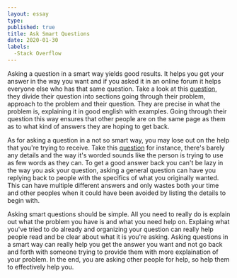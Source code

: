 ```yaml
---
layout: essay
type:
published: true
title: Ask Smart Questions
date: 2020-01-30
labels:
  -Stack Overflow
---
```


Asking a question in a smart way yields good results. It helps you get your answer in the way you want and if you asked it in an online forum it helps everyone else who has that same question. Take a look at this [question](https://stackoverflow.com/questions/34691691/reading-from-text-file-to-array-of-strings?rq=1), they divide their question into sections going through their problem, approach to the problem and their question. They are precise in what the problem is, explaining it in good english with examples. Going through their question this way ensures that other people are on the same page as them as to what kind of answers they are hoping to get back.

As for asking a question in a not so smart way, you may lose out on the help that you're trying to receive. Take this [question](https://stackoverflow.com/questions/12862624/whats-the-fastest-way-to-convert-string-to-number-in-javascript) for instance, there's barely any details and the way it's worded sounds like the person is trying to use as few words as they can. To get a good answer back you can't be lazy in the way you ask your question, asking a general question can have you replying back to people with the specifics of what you originally wanted. This can have multiple different answers and only wastes both your time and other peoples when it could have been avoided by listing the details to begin with.

Asking smart questions should be simple. All you need to really do is explain out what the problem you have is and what you need help on. Explaing what you've tried to do already and organizing your question can really help people read and be clear about what it is you're asking. Asking questions in a smart way can really help you get the answer you want and not go back and forth with someone trying to provide them with more explaination of your problem. In the end, you are asking other people for help, so help them to effectively help you.

